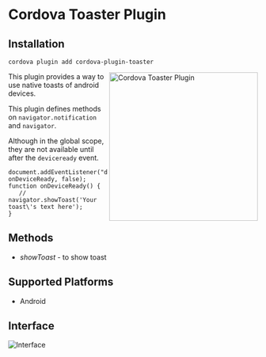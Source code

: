# Cordova Toaster Plugin

## Installation

    cordova plugin add cordova-plugin-toaster
    
<img align="right" src="https://www.dropbox.com/s/tfk8hrkbw086f5x/toaster_plugin_logo.jpg?dl=1" alt="Cordova Toaster Plugin" height="300px">

This plugin provides a way to use native toasts of android devices.

This plugin defines methods on `navigator.notification` and `navigator`.

Although in the global scope, they are not available until after the `deviceready` event.

    document.addEventListener("deviceready", onDeviceReady, false);
    function onDeviceReady() {
       // navigator.showToast('Your toast\'s text here');
    }

## Methods

- *showToast* - to show toast


## Supported Platforms

- Android

## Interface

![Interface](https://www.dropbox.com/s/sqg5f7s4dnnj5im/toaster_plugin_preview.jpg?dl=1)
